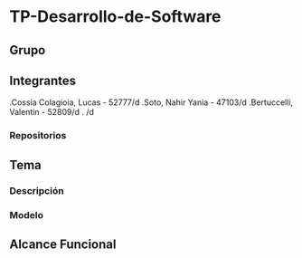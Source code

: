 # TP-Desarrollo-de-Software
## Grupo
## Integrantes
.Cossia Colagioia, Lucas - 52777/d
.Soto, Nahir Yania - 47103/d
.Bertuccelli, Valentin - 52809/d
. /d

### Repositorios

## Tema

### Descripción

### Modelo

## Alcance Funcional
